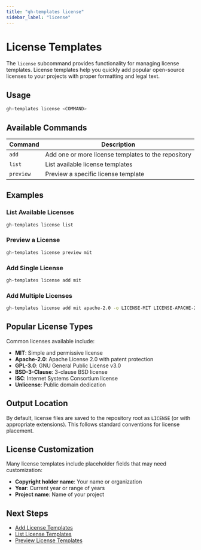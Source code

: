 ```yaml
---
title: "gh-templates license"
sidebar_label: "license"
---
```


# License Templates

The `license` subcommand provides functionality for managing license templates. License templates help you quickly add popular open-source licenses to your projects with proper formatting and legal text.

## Usage

```bash
gh-templates license <COMMAND>
```

## Available Commands

| Command | Description |
|---------|-------------|
| `add` | Add one or more license templates to the repository |
| `list` | List available license templates |
| `preview` | Preview a specific license template |

## Examples

### List Available Licenses

```bash
gh-templates license list
```

### Preview a License

```bash
gh-templates license preview mit
```

### Add Single License

```bash
gh-templates license add mit
```

### Add Multiple Licenses

```bash
gh-templates license add mit apache-2.0 -o LICENSE-MIT LICENSE-APACHE-2.0
```

## Popular License Types

Common licenses available include:

- **MIT**: Simple and permissive license
- **Apache-2.0**: Apache License 2.0 with patent protection
- **GPL-3.0**: GNU General Public License v3.0
- **BSD-3-Clause**: 3-clause BSD license
- **ISC**: Internet Systems Consortium license
- **Unlicense**: Public domain dedication

## Output Location

By default, license files are saved to the repository root as `LICENSE` (or with appropriate extensions). This follows standard conventions for license placement.

## License Customization

Many license templates include placeholder fields that may need customization:

- **Copyright holder name**: Your name or organization
- **Year**: Current year or range of years
- **Project name**: Name of your project

## Next Steps

- [Add License Templates](./license-add.md)
- [List License Templates](./license-list.md)
- [Preview License Templates](./license-preview.md)

